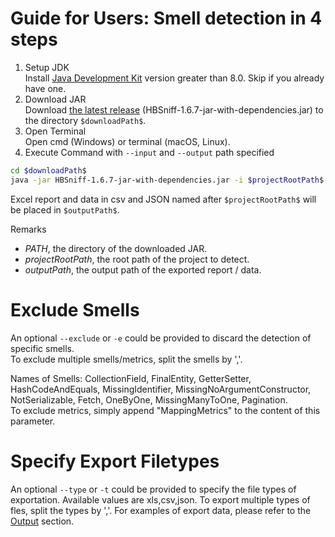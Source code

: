 # Guide for Users: Smell detection in 4 steps
1. Setup JDK     
Install [Java Development Kit](https://www.oracle.com/java/technologies/downloads/) version greater than 8.0. Skip if you already have one.     
2. Download JAR     
Download [the latest release](https://github.com/HBSniff/HBSniff/releases/tag/v1.6.7) (HBSniff-1.6.7-jar-with-dependencies.jar) to the directory ```$downloadPath$```.    
3. Open Terminal     
Open cmd (Windows) or terminal (macOS, Linux).   
4. Execute Command with ```--input``` and ```--output``` path specified  
```bash
cd $downloadPath$
java -jar HBSniff-1.6.7-jar-with-dependencies.jar -i $projectRootPath$ -o $outputPath$
```

Excel report and data in csv and JSON named after ```$projectRootPath$``` will be placed in ```$outputPath$```.

Remarks 
* $PATH$, the directory of the downloaded JAR.
* $projectRootPath$, the root path of the project to detect.
* $outputPath$, the output path of the exported report / data.

# Exclude Smells
An optional ```--exclude``` or ```-e``` could be provided to discard the detection of specific smells.       
To exclude multiple smells/metrics, split the smells by ','.       

Names of Smells: 
CollectionField,
FinalEntity,
GetterSetter,
HashCodeAndEquals,
MissingIdentifier,
MissingNoArgumentConstructor,
NotSerializable,
Fetch,
OneByOne,
MissingManyToOne,
Pagination.       
To exclude metrics, simply append "MappingMetrics" to the content of this parameter.      

# Specify Export Filetypes
An optional ```--type``` or ```-t``` could be provided to specify the file types of exportation. Available values are xls,csv,json. To export multiple types of fles, split the types by ','. For examples of export data, please refer to the [Output](./output.md) section.       